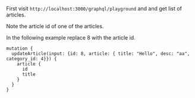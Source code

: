 First visit `http://localhost:3000/graphql/playground` and
and get list of articles.

Note the article id of one of the articles.

In the following example replace 8 with the article id.

```
mutation {
  updateArticle(input: {id: 8, article: { title: "Hello", desc: "aa", category_id: 4}}) {
    article {
      id
      title
    }
  }
}
```